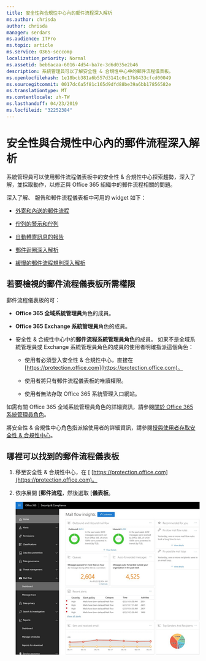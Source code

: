 ```yaml
---
title: 安全性與合規性中心內的郵件流程深入解析
ms.author: chrisda
author: chrisda
manager: serdars
ms.audience: ITPro
ms.topic: article
ms.service: O365-seccomp
localization_priority: Normal
ms.assetid: beb6acaa-6016-4d54-ba7e-3d6d035e2b46
description: 系統管理員可以了解安全性 & 合規性中心中的郵件流程儀表板。
ms.openlocfilehash: 1e18bcb381a6b557d3141c0c17b8433cfcd00049
ms.sourcegitcommit: 0017dc6a5f81c165d9dfd88be39a6bb17856582e
ms.translationtype: MT
ms.contentlocale: zh-TW
ms.lasthandoff: 04/23/2019
ms.locfileid: "32252384"
---
```

# <a name="mail-flow-insights-in-the-security--compliance-center"></a>安全性與合規性中心內的郵件流程深入解析

系統管理員可以使用郵件流程儀表板中的安全性 & 合規性中心探索趨勢，深入了解，並採取動作，以修正與 Office 365 組織中的郵件流程相關的問題。

深入了解、 報告和郵件流程儀表板中可用的 widget 如下：

- [外寄和內送的郵件流程](mfi-outbound-and-inbound-mail-flow.md)

- [佇列的警示和佇列](mfi-queue-alerts-and-queues.md)

- [自動轉寄訊息的報告](mfi-auto-forwarded-messages-report.md)

- [郵件迴圈深入解析](mfi-mail-loop-insight.md)

- [緩慢的郵件流程規則深入解析](mfi-slow-mail-flow-rules-insight.md)

## <a name="permissions-required-to-view-the-mail-flow-dashboard"></a>若要檢視的郵件流程儀表板所需權限

郵件流程儀表板的可：

- **Office 365 全域系統管理員**角色的成員。

- **Office 365 Exchange 系統管理員**角色的成員。

- 安全性 & 合規性中心中的**郵件流程系統管理員角色**的成員。 如果不是全域系統管理員或 Exchange 系統管理員角色的成員的使用者明確指派這個角色：

  - 使用者必須登入安全性 & 合規性中心，直接在[https://protection.office.com](https://protection.office.com)。

  - 使用者將只有郵件流程儀表板的唯讀權限。

  - 使用者無法存取 Office 365 系統管理入口網站。

如需有關 Office 365 全域系統管理員角色的詳細資訊，請參閱[關於 Office 365 系統管理員角色](https://support.office.com/article/da585eea-f576-4f55-a1e0-87090b6aaa9d)。

將安全性 & 合規性中心角色指派給使用者的詳細資訊，請參閱[授與使用者存取安全性 & 合規性中心](https://support.office.com/article/2cfce2c8-20c5-47f9-afc4-24b059c1bd76)。

## <a name="where-to-find-the-mail-flow-dashboard"></a>哪裡可以找到的郵件流程儀表板

1. 移至安全性 & 合規性中心，在 [ [https://protection.office.com](https://protection.office.com)。

2. 依序展開 [**郵件流程**，然後選取 [**儀表板**。

   ![在 Office 365 安全性 & 合規性中心中郵件流程儀表板](media/f32f5c0a-ea32-4e47-a477-d070405d4ae8.png)
